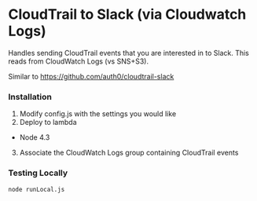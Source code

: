 # CloudTrail to Slack (via Cloudwatch Logs)

Handles sending CloudTrail events that you are interested in to Slack. This reads from CloudWatch Logs (vs SNS+S3).

Similar to
https://github.com/auth0/cloudtrail-slack

### Installation

1. Modify config.js with the settings you would like
2. Deploy to lambda
  * Node 4.3
3. Associate the CloudWatch Logs group containing CloudTrail events

### Testing Locally
```
node runLocal.js
```
